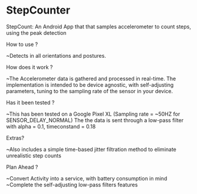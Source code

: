 # StepCounter
StepCount: An Android App that that samples accelerometer to count steps, using the peak detection

How to use ? 

~Detects in all orientations and postures. 

How does it work ?

~The Accelerometer data is gathered and processed in real-time. The implementation is intended to be device agnostic, with
self-adjusting parameters, tuning to the sampling rate of the sensor in your device. 

Has it been tested ?

~This has been tested on a Google Pixel XL (Sampling rate = ~50HZ for SENSOR_DELAY_NORMAL)
The the data is sent through a low-pass filter with alpha = 0.1, timeconstand = 0.18

Extras?

~Also includes a simple time-based jitter filtration method to eliminate unrealistic step counts

Plan Ahead ?

~Convert Activity into a service, with battery consumption in mind
~Complete the self-adjusting low-pass filters features

